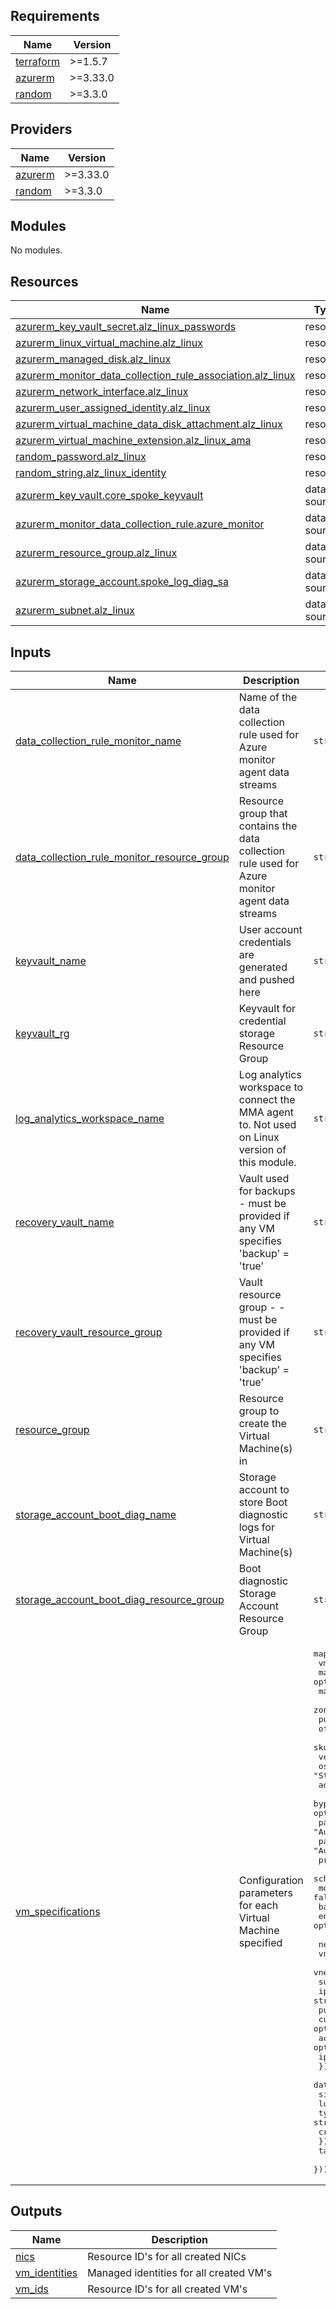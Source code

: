 <!-- BEGIN_TF_DOCS -->

## Requirements

| Name                                                                     | Version  |
| ------------------------------------------------------------------------ | -------- |
| <a name="requirement_terraform"></a> [terraform](#requirement_terraform) | >=1.5.7  |
| <a name="requirement_azurerm"></a> [azurerm](#requirement_azurerm)       | >=3.33.0 |
| <a name="requirement_random"></a> [random](#requirement_random)          | >=3.3.0  |

## Providers

| Name                                                         | Version  |
| ------------------------------------------------------------ | -------- |
| <a name="provider_azurerm"></a> [azurerm](#provider_azurerm) | >=3.33.0 |
| <a name="provider_random"></a> [random](#provider_random)    | >=3.3.0  |

## Modules

No modules.

## Resources

| Name                                                                                                                                                                                   | Type        |
| -------------------------------------------------------------------------------------------------------------------------------------------------------------------------------------- | ----------- |
| [azurerm_key_vault_secret.alz_linux_passwords](https://registry.terraform.io/providers/hashicorp/azurerm/latest/docs/resources/key_vault_secret)                                       | resource    |
| [azurerm_linux_virtual_machine.alz_linux](https://registry.terraform.io/providers/hashicorp/azurerm/latest/docs/resources/linux_virtual_machine)                                       | resource    |
| [azurerm_managed_disk.alz_linux](https://registry.terraform.io/providers/hashicorp/azurerm/latest/docs/resources/managed_disk)                                                         | resource    |
| [azurerm_monitor_data_collection_rule_association.alz_linux](https://registry.terraform.io/providers/hashicorp/azurerm/latest/docs/resources/monitor_data_collection_rule_association) | resource    |
| [azurerm_network_interface.alz_linux](https://registry.terraform.io/providers/hashicorp/azurerm/latest/docs/resources/network_interface)                                               | resource    |
| [azurerm_user_assigned_identity.alz_linux](https://registry.terraform.io/providers/hashicorp/azurerm/latest/docs/resources/user_assigned_identity)                                     | resource    |
| [azurerm_virtual_machine_data_disk_attachment.alz_linux](https://registry.terraform.io/providers/hashicorp/azurerm/latest/docs/resources/virtual_machine_data_disk_attachment)         | resource    |
| [azurerm_virtual_machine_extension.alz_linux_ama](https://registry.terraform.io/providers/hashicorp/azurerm/latest/docs/resources/virtual_machine_extension)                           | resource    |
| [random_password.alz_linux](https://registry.terraform.io/providers/hashicorp/random/latest/docs/resources/password)                                                                   | resource    |
| [random_string.alz_linux_identity](https://registry.terraform.io/providers/hashicorp/random/latest/docs/resources/string)                                                              | resource    |
| [azurerm_key_vault.core_spoke_keyvault](https://registry.terraform.io/providers/hashicorp/azurerm/latest/docs/data-sources/key_vault)                                                  | data source |
| [azurerm_monitor_data_collection_rule.azure_monitor](https://registry.terraform.io/providers/hashicorp/azurerm/latest/docs/data-sources/monitor_data_collection_rule)                  | data source |
| [azurerm_resource_group.alz_linux](https://registry.terraform.io/providers/hashicorp/azurerm/latest/docs/data-sources/resource_group)                                                  | data source |
| [azurerm_storage_account.spoke_log_diag_sa](https://registry.terraform.io/providers/hashicorp/azurerm/latest/docs/data-sources/storage_account)                                        | data source |
| [azurerm_subnet.alz_linux](https://registry.terraform.io/providers/hashicorp/azurerm/latest/docs/data-sources/subnet)                                                                  | data source |

## Inputs

| Name                                                                                                                                                               | Description                                                                                     | Type                                                                                                                                                                                                                                                                                                                                                                                                                                                                                                                                                                                                                                                                                                                                                                                                                                                                                                                                                                                                                                                                                                                                                                                                                                                     | Default | Required |
| ------------------------------------------------------------------------------------------------------------------------------------------------------------------ | ----------------------------------------------------------------------------------------------- | -------------------------------------------------------------------------------------------------------------------------------------------------------------------------------------------------------------------------------------------------------------------------------------------------------------------------------------------------------------------------------------------------------------------------------------------------------------------------------------------------------------------------------------------------------------------------------------------------------------------------------------------------------------------------------------------------------------------------------------------------------------------------------------------------------------------------------------------------------------------------------------------------------------------------------------------------------------------------------------------------------------------------------------------------------------------------------------------------------------------------------------------------------------------------------------------------------------------------------------------------------- | ------- | :------: |
| <a name="input_data_collection_rule_monitor_name"></a> [data_collection_rule_monitor_name](#input_data_collection_rule_monitor_name)                               | Name of the data collection rule used for Azure monitor agent data streams                      | `string`                                                                                                                                                                                                                                                                                                                                                                                                                                                                                                                                                                                                                                                                                                                                                                                                                                                                                                                                                                                                                                                                                                                                                                                                                                                 | `null`  |    no    |
| <a name="input_data_collection_rule_monitor_resource_group"></a> [data_collection_rule_monitor_resource_group](#input_data_collection_rule_monitor_resource_group) | Resource group that contains the data collection rule used for Azure monitor agent data streams | `string`                                                                                                                                                                                                                                                                                                                                                                                                                                                                                                                                                                                                                                                                                                                                                                                                                                                                                                                                                                                                                                                                                                                                                                                                                                                 | `null`  |    no    |
| <a name="input_keyvault_name"></a> [keyvault_name](#input_keyvault_name)                                                                                           | User account credentials are generated and pushed here                                          | `string`                                                                                                                                                                                                                                                                                                                                                                                                                                                                                                                                                                                                                                                                                                                                                                                                                                                                                                                                                                                                                                                                                                                                                                                                                                                 | n/a     |   yes    |
| <a name="input_keyvault_rg"></a> [keyvault_rg](#input_keyvault_rg)                                                                                                 | Keyvault for credential storage Resource Group                                                  | `string`                                                                                                                                                                                                                                                                                                                                                                                                                                                                                                                                                                                                                                                                                                                                                                                                                                                                                                                                                                                                                                                                                                                                                                                                                                                 | n/a     |   yes    |
| <a name="input_log_analytics_workspace_name"></a> [log_analytics_workspace_name](#input_log_analytics_workspace_name)                                              | Log analytics workspace to connect the MMA agent to. Not used on Linux version of this module.  | `string`                                                                                                                                                                                                                                                                                                                                                                                                                                                                                                                                                                                                                                                                                                                                                                                                                                                                                                                                                                                                                                                                                                                                                                                                                                                 | `null`  |    no    |
| <a name="input_recovery_vault_name"></a> [recovery_vault_name](#input_recovery_vault_name)                                                                         | Vault used for backups - must be provided if any VM specifies 'backup' = 'true'                 | `string`                                                                                                                                                                                                                                                                                                                                                                                                                                                                                                                                                                                                                                                                                                                                                                                                                                                                                                                                                                                                                                                                                                                                                                                                                                                 | `null`  |    no    |
| <a name="input_recovery_vault_resource_group"></a> [recovery_vault_resource_group](#input_recovery_vault_resource_group)                                           | Vault resource group - - must be provided if any VM specifies 'backup' = 'true'                 | `string`                                                                                                                                                                                                                                                                                                                                                                                                                                                                                                                                                                                                                                                                                                                                                                                                                                                                                                                                                                                                                                                                                                                                                                                                                                                 | `null`  |    no    |
| <a name="input_resource_group"></a> [resource_group](#input_resource_group)                                                                                        | Resource group to create the Virtual Machine(s) in                                              | `string`                                                                                                                                                                                                                                                                                                                                                                                                                                                                                                                                                                                                                                                                                                                                                                                                                                                                                                                                                                                                                                                                                                                                                                                                                                                 | n/a     |   yes    |
| <a name="input_storage_account_boot_diag_name"></a> [storage_account_boot_diag_name](#input_storage_account_boot_diag_name)                                        | Storage account to store Boot diagnostic logs for Virtual Machine(s)                            | `string`                                                                                                                                                                                                                                                                                                                                                                                                                                                                                                                                                                                                                                                                                                                                                                                                                                                                                                                                                                                                                                                                                                                                                                                                                                                 | n/a     |   yes    |
| <a name="input_storage_account_boot_diag_resource_group"></a> [storage_account_boot_diag_resource_group](#input_storage_account_boot_diag_resource_group)          | Boot diagnostic Storage Account Resource Group                                                  | `string`                                                                                                                                                                                                                                                                                                                                                                                                                                                                                                                                                                                                                                                                                                                                                                                                                                                                                                                                                                                                                                                                                                                                                                                                                                                 | n/a     |   yes    |
| <a name="input_vm_specifications"></a> [vm_specifications](#input_vm_specifications)                                                                               | Configuration parameters for each Virtual Machine specified                                     | <pre>map(object({<br> vm_size = string<br> marketplace_image = optional(bool, false)<br> marketplace_plan = optional(map(string))<br> zone = optional(string)<br> publisher = string<br> offer = string<br> sku = string<br> version = string<br> os_disk_type = optional(string, "Standard_LRS")<br> admin_user = optional(string, "azureuser")<br> bypass_platform_safety_checks_on_user_schedule_enabled = optional(string, "false")<br> patch_mode = optional(string, "AutomaticByPlatform")<br> patch_assessment_mode = optional(string, "AutomaticByPlatform")<br> provision_vm_agent = optional(bool, true)<br> scheduled_shutdown = optional(bool, false)<br> monitor = optional(bool, false)<br> backup = optional(bool)<br> enable_host_enc = optional(bool)<br><br> network = map(object({<br> vnet = string<br> vnet_resource_group = string<br> subnet = string<br> ip_address = string<br> public_ip_id = optional(string)<br> custom_dns_servers = optional(list(string))<br> accelerated_networking_enabled = optional(bool)<br> ip_forwarding_enabled = optional(bool)<br> }))<br> data_disks = map(object({<br> size = number<br> lun = number<br> type = string<br> create_option = string<br> }))<br> tags = map(string)<br> }))</pre> | n/a     |   yes    |

## Outputs

| Name                                                                       | Description                             |
| -------------------------------------------------------------------------- | --------------------------------------- |
| <a name="output_nics"></a> [nics](#output_nics)                            | Resource ID's for all created NICs      |
| <a name="output_vm_identities"></a> [vm_identities](#output_vm_identities) | Managed identities for all created VM's |
| <a name="output_vm_ids"></a> [vm_ids](#output_vm_ids)                      | Resource ID's for all created VM's      |

<!-- END_TF_DOCS -->
